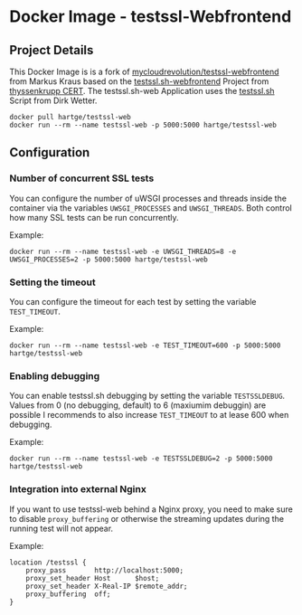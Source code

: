 # Docker Image - testssl-Webfrontend

## Project Details

This Docker Image is is a fork of [mycloudrevolution/testssl-webfrontend](https://github.com/mycloudrevolution/testssl-webfrontend) from Markus Kraus
based on the [testssl.sh-webfrontend](https://github.com/TKCERT/testssl.sh-webfrontend) Project from [thyssenkrupp CERT](https://github.com/TKCERT).
The testssl.sh-web Application uses the [testssl.sh](https://github.com/drwetter/testssl.sh) Script from Dirk Wetter.

```
docker pull hartge/testssl-web
docker run --rm --name testssl-web -p 5000:5000 hartge/testssl-web
```

## Configuration

### Number of concurrent SSL tests

You can configure the number of uWSGI processes and threads inside the container via the variables `UWSGI_PROCESSES` and `UWSGI_THREADS`. Both control how many SSL tests can be run concurrently.

Example:

```
docker run --rm --name testssl-web -e UWSGI_THREADS=8 -e UWSGI_PROCESSES=2 -p 5000:5000 hartge/testssl-web
```

### Setting the timeout

You can configure the timeout for each test by setting the variable `TEST_TIMEOUT`.

Example:

```
docker run --rm --name testssl-web -e TEST_TIMEOUT=600 -p 5000:5000 hartge/testssl-web
```

### Enabling debugging

You can enable testssl.sh debugging by setting the variable `TESTSSLDEBUG`.
Values from 0 (no debugging, default) to 6 (maxiumim debuggin) are possible
I recommends to also increase `TEST_TIMEOUT` to at lease 600 when debugging.

Example:

```
docker run --rm --name testssl-web -e TESTSSLDEBUG=2 -p 5000:5000 hartge/testssl-web
```

### Integration into external Nginx

If you want to use testssl-web behind a Nginx proxy, you need to make sure to disable `proxy_buffering` or otherwise the streaming updates during the running test will not appear.

Example:

```
location /testssl {
    proxy_pass       http://localhost:5000;
    proxy_set_header Host      $host;
    proxy_set_header X-Real-IP $remote_addr;
    proxy_buffering  off;
}
```

